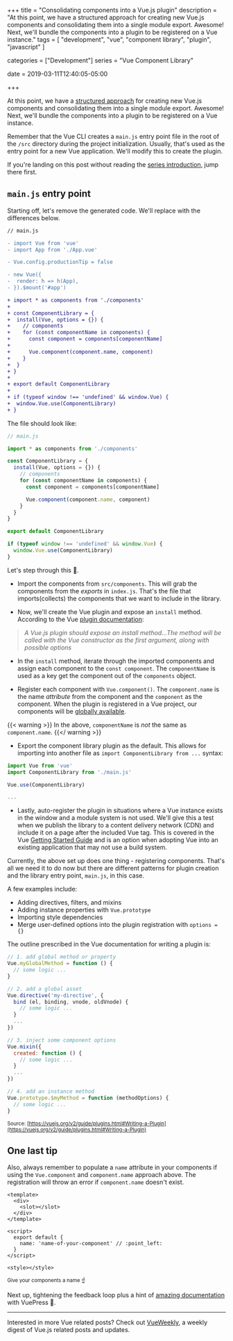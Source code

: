 +++
title = "Consolidating components into a Vue.js plugin"
description = "At this point, we have a structured approach for creating new Vue.js components and consolidating them into a single module export. Awesome! Next, we'll bundle the components into a plugin to be registered on a Vue instance."
tags = [
    "development", 
    "vue", 
    "component library", 
    "plugin",
    "javascript"
]

categories = ["Development"]
series = "Vue Component Library"

date = 2019-03-11T12:40:05-05:00

+++

At this point, we have a [structured approach](/post/creating-vue-component-library-structure/) for creating new Vue.js components and consolidating them into a single module export. Awesome! Next, we'll bundle the components into a plugin to be registered on a Vue instance.

Remember that the Vue CLI creates a `main.js` entry point file in the root of the `/src` directory during the project initialization. Usually, that's used as the entry point for a new Vue application. We'll modify this to create the plugin.

If you're landing on this post without reading the [series introduction](/post/creating-vue-component-library-introduction/), jump there first.

## `main.js` entry point

Starting off, let's remove the generated code. We'll replace with the differences below.

```diff
// main.js

- import Vue from 'vue'
- import App from './App.vue'

- Vue.config.productionTip = false

- new Vue({
-  render: h => h(App),
- }).$mount('#app')

+ import * as components from './components'
+
+ const ComponentLibrary = {
+  install(Vue, options = {}) {
+    // components
+    for (const componentName in components) {
+      const component = components[componentName]
+
+      Vue.component(component.name, component)
+    }
+  }
+ }
+
+ export default ComponentLibrary
+
+ if (typeof window !== 'undefined' && window.Vue) {
+  window.Vue.use(ComponentLibrary)
+ }
```

The file should look like:

```js
// main.js

import * as components from './components'

const ComponentLibrary = {
  install(Vue, options = {}) {
    // components
    for (const componentName in components) {
      const component = components[componentName]

      Vue.component(component.name, component)
    }
  }
}

export default ComponentLibrary

if (typeof window !== 'undefined' && window.Vue) {
  window.Vue.use(ComponentLibrary)
}
```

Let's step through this :eyes:.

- Import the components from `src/components`. This will grab the components from the _exports_ in `index.js`. That's the file that imports(collects) the components that we want to include in the library.

* Now, we'll create the Vue plugin and expose an `install` method. According to the Vue [plugin documentation](https://vuejs.org/v2/guide/plugins.html#Writing-a-Plugin):

> _A Vue.js plugin should expose an install method...The method will be called with the Vue constructor as the first argument, along with possible options_

- In the `install` method, iterate through the imported components and assign each component to the `const component`. The `componentName` is used as a key get the component out of the `components` object.

- Register each component with `Vue.component()`. The `component.name` is the name _attribute_ from the component and the `component` as the component. When the plugin is registered in a Vue project, our components will be [globally available](https://vuejs.org/v2/guide/components-registration.html#Global-Registration).

{{< warning >}}
In the above, `componentName` is _not_ the same as `component.name`.
{{</ warning >}}

- Export the component library plugin as the default. This allows for importing into another file as `import ComponentLibrary from ...` syntax:

```js
import Vue from 'vue'
import ComponentLibrary from './main.js'

Vue.use(ComponentLibrary)

...
```

- Lastly, auto-register the plugin in situations where a Vue instance exists in the window and a module system is not used. We'll give this a test when we publish the library to a content delivery network (CDN) and include it on a page after the included Vue tag. This is covered in the Vue [Getting Started Guide](https://vuejs.org/v2/guide/index.html#Getting-Started) and is an option when adopting Vue into an existing application that may not use a build system.

Currently, the above set up does one thing - registering components. That's all we need it to do now but there are different patterns for plugin creation and the library entry point, `main.js`, in this case.

A few examples include:

- Adding directives, filters, and mixins
- Adding instance properties with `Vue.prototype`
- Importing style dependencies
- Merge user-defined options into the plugin registration with `options = {}`

The outline prescribed in the Vue documentation for writing a plugin is:

```js
// 1. add global method or property
Vue.myGlobalMethod = function () {
  // some logic ...
}

// 2. add a global asset
Vue.directive('my-directive', {
  bind (el, binding, vnode, oldVnode) {
    // some logic ...
  }
  ...
})

// 3. inject some component options
Vue.mixin({
  created: function () {
    // some logic ...
  }
  ...
})

// 4. add an instance method
Vue.prototype.$myMethod = function (methodOptions) {
  // some logic ...
}
```

<small class="link black-40">Source: [https://vuejs.org/v2/guide/plugins.html#Writing-a-Plugin](https://vuejs.org/v2/guide/plugins.html#Writing-a-Plugin)</small>

## One last tip

Also, always remember to populate a `name` attribute in your components if using the `Vue.component` and `component.name` approach above. The registration will throw an error if `component.name` doesn't exist.

```vue
<template>
  <div>
    <slot></slot>
  </div>
</template>

<script>
  export default {
    name: 'name-of-your-component' // :point_left:
  }
</script>

<style></style>
```

<small class="black-40">Give your components a name :point_up:</small>

Next up, tightening the feedback loop plus a hint of [amazing documentation](/post/creating-vue-component-library-documentation/) with VuePress :volcano:.

---

Interested in more Vue related posts? Check out [VueWeekly](https://vueweekly.dev), a weekly digest of Vue.js related posts and updates.
